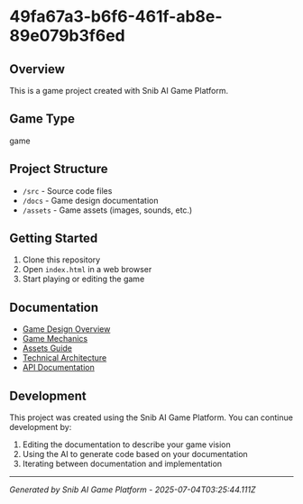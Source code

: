 # 49fa67a3-b6f6-461f-ab8e-89e079b3f6ed

## Overview
This is a game project created with Snib AI Game Platform.

## Game Type
game

## Project Structure
- `/src` - Source code files
- `/docs` - Game design documentation
- `/assets` - Game assets (images, sounds, etc.)

## Getting Started
1. Clone this repository
2. Open `index.html` in a web browser
3. Start playing or editing the game

## Documentation
- [Game Design Overview](./game-design/overview.md)
- [Game Mechanics](./game-design/mechanics.md)
- [Assets Guide](./game-design/assets.md)
- [Technical Architecture](./technical/architecture.md)
- [API Documentation](./technical/api.md)

## Development
This project was created using the Snib AI Game Platform. You can continue development by:
1. Editing the documentation to describe your game vision
2. Using the AI to generate code based on your documentation
3. Iterating between documentation and implementation

---
*Generated by Snib AI Game Platform - 2025-07-04T03:25:44.111Z*
